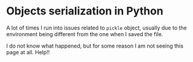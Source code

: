 # Objects serialization in Python

A lot of times I run into issues related to `pickle` object, usually due to the environment being different from the one when I saved the file. 

I do not know what happened, but for some reason I am not seeing this page at all. Help!!


